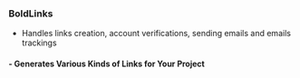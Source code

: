 ### BoldLinks
- Handles links creation, account verifications, sending emails and emails trackings 
#### - Generates Various Kinds of Links for Your Project

